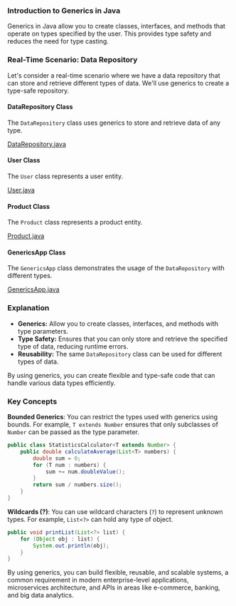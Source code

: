 ### Introduction to Generics in Java

Generics in Java allow you to create classes, interfaces, and methods that operate on types specified by the user. This provides type safety and reduces the need for type casting.

### Real-Time Scenario: Data Repository

Let's consider a real-time scenario where we have a data repository that can store and retrieve different types of data. We'll use generics to create a type-safe repository.

#### DataRepository Class

The `DataRepository` class uses generics to store and retrieve data of any type.

[DataRepository.java](../../java/src/awesome/lld/java/generics/datarepository/DataRepository.java)



#### User Class

The `User` class represents a user entity.

[User.java](../../java/src/awesome/lld/java/generics/datarepository/User.java)

#### Product Class

The `Product` class represents a product entity.

[Product.java](../../java/src/awesome/lld/java/generics/datarepository/Product.java)

#### GenericsApp Class

The `GenericsApp` class demonstrates the usage of the `DataRepository` with different types.

[GenericsApp.java](../../java/src/awesome/lld/java/generics/datarepository/GenericsApp.java)

### Explanation

- **Generics:** Allow you to create classes, interfaces, and methods with type parameters.
- **Type Safety:** Ensures that you can only store and retrieve the specified type of data, reducing runtime errors.
- **Reusability:** The same `DataRepository` class can be used for different types of data.

By using generics, you can create flexible and type-safe code that can handle various data types efficiently.

### Key Concepts

**Bounded Generics**: You can restrict the types used with generics using bounds. For example, `T extends Number` ensures that only subclasses of `Number` can be passed as the type parameter.

```java
public class StatisticsCalculator<T extends Number> {
    public double calculateAverage(List<T> numbers) {
        double sum = 0;
        for (T num : numbers) {
            sum += num.doubleValue();
        }
        return sum / numbers.size();
    }
}
```

**Wildcards (?)**: You can use wildcard characters (`?`) to represent unknown types. For example, `List<?>` can hold any type of object.

```java
public void printList(List<?> list) {
    for (Object obj : list) {
        System.out.println(obj);
    }
}
```
By using generics, you can build flexible, reusable, and scalable systems, a common requirement in modern enterprise-level applications, microservices architecture, and APIs in areas like e-commerce, banking, and big data analytics.